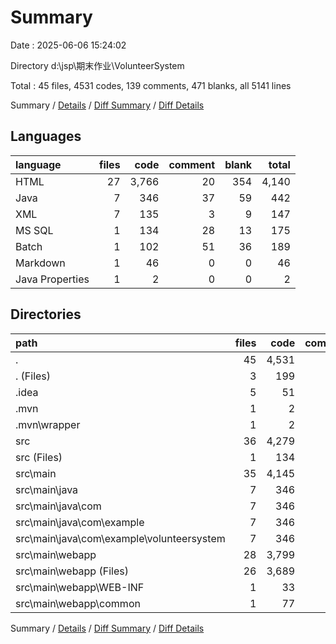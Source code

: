 # Summary

Date : 2025-06-06 15:24:02

Directory d:\\jsp\\期末作业\\VolunteerSystem

Total : 45 files,  4531 codes, 139 comments, 471 blanks, all 5141 lines

Summary / [Details](details.md) / [Diff Summary](diff.md) / [Diff Details](diff-details.md)

## Languages
| language | files | code | comment | blank | total |
| :--- | ---: | ---: | ---: | ---: | ---: |
| HTML | 27 | 3,766 | 20 | 354 | 4,140 |
| Java | 7 | 346 | 37 | 59 | 442 |
| XML | 7 | 135 | 3 | 9 | 147 |
| MS SQL | 1 | 134 | 28 | 13 | 175 |
| Batch | 1 | 102 | 51 | 36 | 189 |
| Markdown | 1 | 46 | 0 | 0 | 46 |
| Java Properties | 1 | 2 | 0 | 0 | 2 |

## Directories
| path | files | code | comment | blank | total |
| :--- | ---: | ---: | ---: | ---: | ---: |
| . | 45 | 4,531 | 139 | 471 | 5,141 |
| . (Files) | 3 | 199 | 53 | 41 | 293 |
| .idea | 5 | 51 | 0 | 0 | 51 |
| .mvn | 1 | 2 | 0 | 0 | 2 |
| .mvn\\wrapper | 1 | 2 | 0 | 0 | 2 |
| src | 36 | 4,279 | 86 | 430 | 4,795 |
| src (Files) | 1 | 134 | 28 | 13 | 175 |
| src\\main | 35 | 4,145 | 58 | 417 | 4,620 |
| src\\main\\java | 7 | 346 | 37 | 59 | 442 |
| src\\main\\java\\com | 7 | 346 | 37 | 59 | 442 |
| src\\main\\java\\com\\example | 7 | 346 | 37 | 59 | 442 |
| src\\main\\java\\com\\example\\volunteersystem | 7 | 346 | 37 | 59 | 442 |
| src\\main\\webapp | 28 | 3,799 | 21 | 358 | 4,178 |
| src\\main\\webapp (Files) | 26 | 3,689 | 20 | 353 | 4,062 |
| src\\main\\webapp\\WEB-INF | 1 | 33 | 1 | 4 | 38 |
| src\\main\\webapp\\common | 1 | 77 | 0 | 1 | 78 |

Summary / [Details](details.md) / [Diff Summary](diff.md) / [Diff Details](diff-details.md)